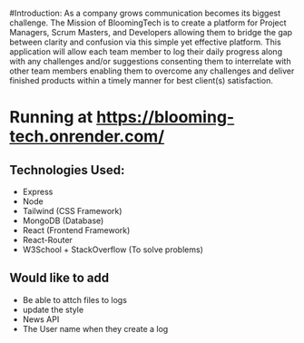 #Introduction:
As a company grows communication becomes its biggest challenge. The Mission of BloomingTech is to create a platform for Project Managers, Scrum Masters, and Developers allowing them to bridge the gap between clarity and confusion via this simple yet effective platform. This application will allow each team member to log their daily progress along with any challenges and/or suggestions consenting them to interrelate with other team members enabling them to overcome any challenges and deliver finished products within a timely manner for best client(s) satisfaction.
# Running at https://blooming-tech.onrender.com/

## Technologies Used:

- Express
- Node
- Tailwind (CSS Framework)
- MongoDB (Database)
- React (Frontend Framework)
- React-Router
- W3School + StackOverflow (To solve problems)

## Would like to add

- Be able to attch files to logs
- update the style
- News API
- The User name when they create a log

